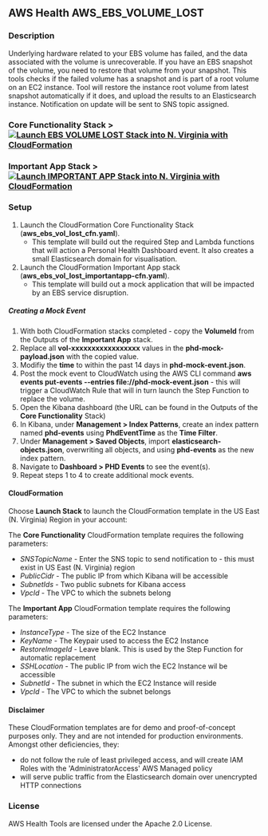 ## AWS Health AWS_EBS_VOLUME_LOST

### Description
Underlying hardware related to your EBS volume has failed, and the data associated with the volume is unrecoverable.
If you have an EBS snapshot of the volume, you need to restore that volume from your snapshot. 
This tools checks if the failed volume has a snapshot and is part of a root volume on an EC2 instance.
Tool will restore the instance root volume from latest snapshot automatically if it does, and upload the results to an Elasticsearch instance.
Notification on update will be sent to SNS topic assigned.

### Core Functionality Stack > [![Launch EBS VOLUME LOST Stack into N. Virginia with CloudFormation](http://docs.aws.amazon.com/AWSCloudFormation/latest/UserGuide/images/cloudformation-launch-stack-button.png)](https://console.aws.amazon.com/cloudformation/home?region=us-east-1#/stacks/new?stackName=AWSEBSVolLost&templateURL=https://s3.amazonaws.com/aws-health-tools-assets/cloudformation-templates/aws_ebs_vol_lost_cfn.yaml)

### Important App Stack > [![Launch IMPORTANT APP Stack into N. Virginia with CloudFormation](http://docs.aws.amazon.com/AWSCloudFormation/latest/UserGuide/images/cloudformation-launch-stack-button.png)](https://console.aws.amazon.com/cloudformation/home?region=us-east-1#/stacks/new?stackName=AWSEBSVolLost&templateURL=https://s3.amazonaws.com/aws-health-tools-assets/cloudformation-templates/aws_ebs_vol_lost_importantapp-cfn.yaml)

### Setup
1.  Launch the CloudFormation Core Functionality Stack (**aws_ebs_vol_lost_cfn.yaml**).
    * This template will build out the required Step and Lambda functions that will action a Personal Health Dashboard event.  It also creates a small Elasticsearch domain for visualisation.
1.  Launch the CloudFormation Important App stack (**aws_ebs_vol_lost_importantapp-cfn.yaml**).
    * This template will build out a mock application that will be impacted by an EBS service disruption.

##### Creating a Mock Event

1.  With both CloudFormation stacks completed - copy the **VolumeId** from the Outputs of the **Important App** stack.
1.  Replace all **vol-xxxxxxxxxxxxxxxxx** values in the **phd-mock-payload.json** with the copied value.
1.  Modifiy the **time** to within the past 14 days in **phd-mock-event.json**.
1.  Post the mock event to CloudWatch using the AWS CLI command **aws events put-events --entries file://phd-mock-event.json** - this will trigger a CloudWatch Rule that will in turn launch the Step Function to replace the volume.
1.  Open the Kibana dashboard (the URL can be found in the Outputs of the **Core Functionality** Stack)
1. In Kibana, under **Management > Index Patterns**, create an index pattern named **phd-events** using **PhdEventTime** as the **Time Filter**.
1. Under **Management > Saved Objects**, import **elasticsearch-objects.json**, overwriting all objects, and using **phd-events** as the new index pattern.
1. Navigate to **Dashboard > PHD Events** to see the event(s).
1. Repeat steps 1 to 4 to create additional mock events.

#### CloudFormation
Choose **Launch Stack** to launch the CloudFormation template in the US East (N. Virginia) Region in your account:

The **Core Functionality** CloudFormation template requires the following parameters:
* *SNSTopicName* - Enter the SNS topic to send notification to - this must exist in US East (N. Virginia) region
* *PublicCidr* - The public IP from which Kibana will be accessible
* *SubnetIds* - Two public subnets for Kibana access
* *VpcId* - The VPC to which the subnets belong

The **Important App** CloudFormation template requires the following parameters:
* *InstanceType* - The size of the EC2 Instance
* *KeyName* - The Keypair used to access the EC2 Instance
* *RestoreImageId* - Leave blank.  This is used by the Step Function for automatic replacement
* *SSHLocation* - The public IP from wich the EC2 Instance wil be accessible
* *SubnetId* - The subnet in which the EC2 Instance will reside
* *VpcId* - The VPC to which the subnet belongs

#### Disclaimer

These CloudFormation templates are for demo and proof-of-concept purposes only.  They and are not intended for production environments.  Amongst other deficiencies, they:
* do not follow the rule of least privileged access, and will create IAM Roles with the 'AdministratorAccess' AWS Managed policy
* will serve public traffic from the Elasticsearch domain over unencrypted HTTP connections

### License
AWS Health Tools are licensed under the Apache 2.0 License.

